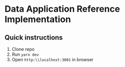 # Data Application Reference Implementation

## Quick instructions

1. Clone repo
2. Run `yarn dev`
3. Open `http:\\localhost:3001` in browser
